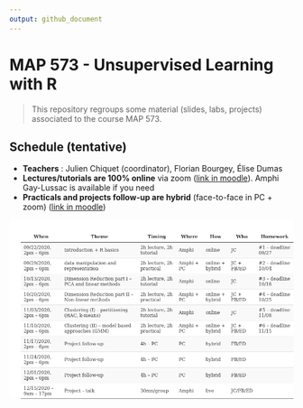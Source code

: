 ```yaml
---
output: github_document
---
```


# MAP 573 - Unsupervised Learning with R



> This repository regroups some material (slides, labs, projects) associated to the course MAP 573.

## Schedule (tentative)

  - **Teachers** : Julien Chiquet (coordinator), Florian Bourgey, Élise Dumas
  - **Lectures/tutorials are 100% online** via zoom ([link in moodle](https://moodle.polytechnique.fr/enrol/index.php?id=9404)).  Amphi Gay-Lussac is available if you need 
  - **Practicals and projects follow-up are hybrid** (face-to-face in PC + zoom) ([link in moodle](https://moodle.polytechnique.fr/enrol/index.php?id=9404))

![plot of chunk unnamed-chunk-1](figure/unnamed-chunk-1-1.png)



<!-- October the 1st, 2019 -->

<!--   - *Course*: Introduction to clustering -- [slides](https://github.com/jchiquet/CourseUnsupervisedLearningX/raw/master/slides/DataClustering/DataClustering.pdf) -->
<!--   - *Labs*: EM algorithm for mixtures of univariate Gaussians [sheet](https://github.com/jchiquet/CourseUnsupervisedLearningX/raw/master/labs/MixtureModelsEM/tuto_mixtureModelsEM.pdf) -->

<!-- October the 15th, 2019 -->

<!--   - *Course*: Introduction to graph clustering -- [slides](https://github.com/jchiquet/CourseUnsupervisedLearningX/raw/master/slides/GraphClustering/GraphClustering.pdf) -->
<!--   - *Labs*: Hierarchical and Spectral Clustering for Network Data [sheet](https://github.com/jchiquet/CourseUnsupervisedLearningX/raw/master/labs/GraphPartitioning//tuto_GraphPartitioning.pdf) -->
<!--   - *Homework*: Implementing Variational EM in the Stochastic Block Model [sheet](https://github.com/jchiquet/CourseUnsupervisedLearningX/raw/master/Homework/Homework_SBM.pdf) -->


<!-- ### Statistical Models for Networks Data: SBM part 1 -->

<!-- November the 15th, 2018 -->

<!--   - *Course*: Mixture Models, EM algorithm - ### Unsupervised Learning: Clustering
[slides](https://github.com/jchiquet/CourseStatNetwork/raw/master/slides/GraphModel/GraphModels.pdf) -->
<!--   - *Tutorial*: Reminder on mixture models [sheet](https://github.com/jchiquet/CourseStatNetwork/raw/master/practicals/MixtureModelsEM/tuto_mixtureModelsEM.pdf) -->
<!-- [hints](https://github.com/jchiquet/CourseStatNetwork/raw/master/practicals/MixtureModelsEM/hints.R) -->
<!--   - *Correction*: [full algorithm in R](https://github.com/jchiquet/CourseStatNetwork/raw/master/practicals/MixtureModelsEM/full_EM.R) and  -->
<!-- [detailed correction](https://github.com/jchiquet/CourseStatNetwork/raw/master/practicals/MixtureModelsEM/tuto_mixtureModelsEM_corr.pdf) -->

<!-- ### Statistical Models for Networks Data: SBM part 2 -->

<!--   - *Course*: Variational EM algorithm, Stochastic Block Model	- [slides](https://github.com/jchiquet/CourseStatNetwork/raw/master/slides/GraphModel/GraphModels.pdf) -->
<!--   - *Tutorial*: Stochastic Block Model and variational inference [sheet](https://github.com/jchiquet/CourseStatNetwork/raw/master/practicals/GraphModels/tuto_GraphModels.pdf) -->

<!-- November the 22th, 2018 -->

<!-- ## Computer requirements -->

<!-- You need to have a recent version of [Rstudio](https://www.rstudio.com/products/rstudio/download/) installed with [R](https://cran.r-project.org) >= 3.5.1 and the following packages installed: -->

<!-- ### Basic packages for R extensions -->

<!-- ```{r other packages, eval = FALSE} -->
<!-- install.packages("devtools") -->
<!-- install.packages("knitr") -->
<!-- install.packages("rmarkdown") -->
<!-- install.packages("aricode") -->
<!-- install.packages("Matrix") -->
<!-- ``` -->

<!-- ### Packages for graph manipulation -->

<!-- ```{r graph packages, eval = FALSE} -->
<!-- install.packages("igraph") -->
<!-- install.packages("sna") -->
<!-- install.packages("network") -->
<!-- ``` -->

<!-- ### Packages for stochastic block models -->

<!-- ```{r SBM packages, eval = FALSE} -->
<!-- install.packages("blockmodels") -->
<!-- install.packages("mixer") ## you must install from source -->
<!-- ``` -->

<!-- ### Packages for fancy plotting -->

<!-- ```{r tidy packages, eval = FALSE} -->
<!-- install.packages("tidyverse") -->
<!-- install.packages("ggraph") -->
<!-- ``` -->

<!-- ## Evaluation and Projects: extension of the stochastic block model -->

<!--   - *Projects are here*: [subjects](https://github.com/jchiquet/CourseStatNetwork/raw/master/projects/projects.pdf) -->

<!-- Subjects of the projects will be discussed on the 22th of November.  -->

<!-- Evaluation of the module will be made based on 1) a report (less than 10 pages in English) and 2) A 15 talks presenting your project and 3) the reports sent at the end of each tutorial. -->

<!-- ## References  -->

<!-- * [Rstudio cheat sheets](https://www.rstudio.com/resources/cheatsheets/) -->

<!-- Some book (not freely available, sorry) -->

<!-- * [Statistical Analysis of Network Data: Methods and Models, by Eric D. Kolaczyk](https://books.google.fr/books?id=Q-GNLsqq7QwC&source=gbs_book_similarbooks) -->
<!-- * [Statistical Analysis of Network Data with R, by Eric D. Kolaczyk, Gábor Csárdi](https://books.google.fr/books?id=cNMhBAAAQBAJ&source=gbs_navlinks_s) -->
<!-- * Bishop, C. (2000). Introduction to graphical modelling, 2nd edn. Springer, New York. -->
<!-- * Højsgaard, S., Edwards , D., Lauritzen, S. (2012). Graphical Models with R. Springer,  New York. -->

<!-- Some material online  -->

<!-- * [Eric D. Kolazcyk's course slides](http://math.bu.edu/ness12/ness2012-shortcourse-kolaczyk.pdf) -->
<!-- * [Catherine Matias's course page (in French)](http://cmatias.perso.math.cnrs.fr/Cours_Graphes.html) -->


